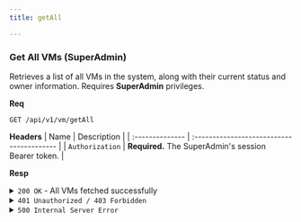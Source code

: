 ```yaml
---
title: getAll

---
```


### Get All VMs (SuperAdmin)

Retrieves a list of all VMs in the system, along with their current status and owner information. Requires **SuperAdmin** privileges.

**Req**
```
GET /api/v1/vm/getAll
```

**Headers**
| Name            | Description                               |
| :-------------- | :---------------------------------------- |
| `Authorization` | **Required.** The SuperAdmin's session Bearer token. |

**Resp**
<details>
<summary><code>200 OK</code> - All VMs fetched successfully</summary>

```json
{
  "code": 200,
  "message": "All VMs fetched successfully",
  "data": [
    {
      "_id": "60d0fe4f5311236168a109e5",
      "pve_vmid": "101",
      "pve_node": "pve-node-1",
      "owner": "JohnDoe",
      "status": {
        "current_status": "running",
        "uptime": 3600
      },
      "error": null
    }
  ]
}
```
</details>

<details>
<summary><code>401 Unauthorized / 403 Forbidden</code></summary>
    
```json
{ "code": 403, "message": "Forbidden: requires superadmin role", "data": null }
```
</details>

<details>
<summary><code>500 Internal Server Error</code></summary>
    
```json
{ "code": 500, "message": "Internal Server Error", "data": null }
```
</details>